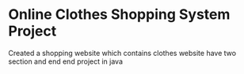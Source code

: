 # Online Clothes Shopping System Project
 Created a shopping website which contains clothes website have two section and end end project in java
